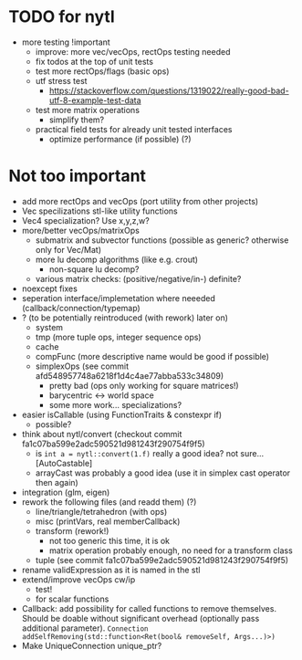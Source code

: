 TODO for nytl
=============

- more testing !important
	- improve: more vec/vecOps, rectOps testing needed
	- fix todos at the top of unit tests
	- test more rectOps/flags (basic ops)
	- utf stress test
		- https://stackoverflow.com/questions/1319022/really-good-bad-utf-8-example-test-data
	- test more matrix operations
		- simplify them?
	- practical field tests for already unit tested interfaces
		- optimize performance (if possible) (?)

Not too important
===============

- add more rectOps and vecOps (port utility from other projects)
- Vec specilizations stl-like utility functions
- Vec4 specialization? Use x,y,z,w?
- more/better vecOps/matrixOps
	- submatrix and subvector functions (possible as generic? otherwise only for Vec/Mat)
	- more lu decomp algorithms (like e.g. crout)
		- non-square lu decomp?
	- various matrix checks: (positive/negative/in-) definite?
- noexcept fixes
- seperation interface/implemetation where neeeded (callback/connection/typemap)
- ? (to be potentially reintroduced (with rework) later on)
	- system
	- tmp (more tuple ops, integer sequence ops)
	- cache
	- compFunc (more descriptive name would be good if possible)
	- simplexOps (see commit afd548957748a6218f1d4c4ae77abba533c34809)
		- pretty bad (ops only working for square matrices!)
		- barycentric <-> world space
		- some more work... specializations?
- easier isCallable (using FunctionTraits & constexpr if)
	- possible?
- think about nytl/convert (checkout commit fa1c07ba599e2adc590521d981243f290754f9f5)
	- is `int a = nytl::convert(1.f)` really a good idea? not sure... [AutoCastable]
	- arrayCast was probably a good idea (use it in simplex cast operator then again)
- integration (glm, eigen)
- rework the following files (and readd them) (?)
	- line/triangle/tetrahedron (with ops)
	- misc (printVars, real memberCallback)
	- transform (rework!)
		- not too generic this time, it is ok
		- matrix operation probably enough, no need for a transform class
	- tuple (see commit fa1c07ba599e2adc590521d981243f290754f9f5)
- rename validExpression as it is named in the stl
- extend/improve vecOps cw/ip
	- test!
	- for scalar functions
- Callback: add possibility for called functions to remove themselves.
  Should be doable without significant overhead (optionally pass additional
  parameter).
  `Connection addSelfRemoving(std::function<Ret(bool& removeSelf, Args...)>)`
- Make UniqueConnection unique_ptr?
